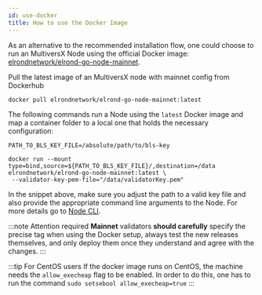 ```yaml
---
id: use-docker
title: How to use the Docker Image
---
```


As an alternative to the recommended installation flow, one could choose to run an MultiversX Node using the official Docker image: [elrondnetwork/elrond-go-node-mainnet](https://hub.docker.com/r/elrondnetwork/elrond-go-node-mainnet).

Pull the latest image of an MultiversX node with mainnet config from Dockerhub
```
docker pull elrondnetwork/elrond-go-node-mainnet:latest
```

The following commands run a Node using the `latest` Docker image and map a container folder to a local one that holds the necessary configuration:

```
PATH_TO_BLS_KEY_FILE=/absolute/path/to/bls-key

docker run --mount type=bind,source=${PATH_TO_BLS_KEY_FILE}/,destination=/data elrondnetwork/elrond-go-node-mainnet:latest \
 --validator-key-pem-file="/data/validatorKey.pem"
```

In the snippet above, make sure you adjust the path to a valid key file and also provide the appropriate command line arguments to the Node. For more details go to [Node CLI](/validators/node-cli).

:::note Attention required
**Mainnet** validators **should carefully** specify the precise tag when using the Docker setup, always test the new releases themselves, and only deploy them once they understand and agree with the changes.
:::

:::tip For CentOS users
If the docker image runs on CentOS, the machine needs the `allow_execheap` flag to be enabled.
In order to do this, one has to run the command `sudo setsebool allow_execheap=true`
:::